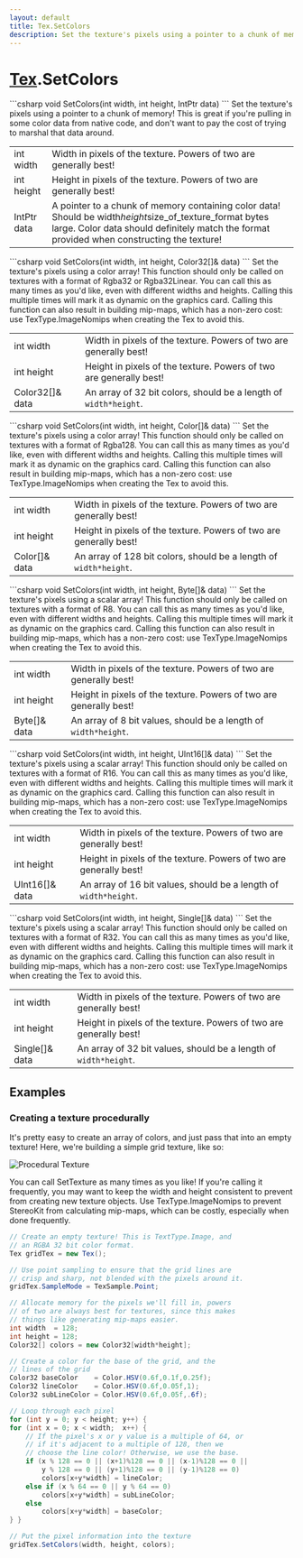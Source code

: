 ```yaml
---
layout: default
title: Tex.SetColors
description: Set the texture's pixels using a pointer to a chunk of memory! This is great if you're pulling in some color data from native code, and don't want to pay the cost of trying to marshal that data around.
---
```

# [Tex]({{site.url}}/Pages/StereoKit/Tex.html).SetColors

<div class='signature' markdown='1'>
```csharp
void SetColors(int width, int height, IntPtr data)
```
Set the texture's pixels using a pointer to a chunk of
memory! This is great if you're pulling in some color data from
native code, and don't want to pay the cost of trying to marshal
that data around.
</div>

|  |  |
|--|--|
|int width|Width in pixels of the texture. Powers of two             are generally best!|
|int height|Height in pixels of the texture. Powers of             two are generally best!|
|IntPtr data|A pointer to a chunk of memory containing color             data! Should be  width*height*size_of_texture_format bytes large.             Color data should definitely match the format provided when              constructing the texture!|

<div class='signature' markdown='1'>
```csharp
void SetColors(int width, int height, Color32[]& data)
```
Set the texture's pixels using a color array! This
function should only be called on textures with a format of
Rgba32 or Rgba32Linear. You can call this as many times as you'd
like, even with different widths and heights. Calling this
multiple times will mark it as dynamic on the graphics card.
Calling this function can also result in building mip-maps, which
has a non-zero cost: use TexType.ImageNomips when creating the
Tex to avoid this.
</div>

|  |  |
|--|--|
|int width|Width in pixels of the texture. Powers of two             are generally best!|
|int height|Height in pixels of the texture. Powers of             two are generally best!|
|Color32[]& data|An array of 32 bit colors, should be a length             of `width*height`.|

<div class='signature' markdown='1'>
```csharp
void SetColors(int width, int height, Color[]& data)
```
Set the texture's pixels using a color array! This
function should only be called on textures with a format of Rgba128.
You can call this as many times as you'd like, even with different
widths and heights. Calling this multiple times will mark it as
dynamic on the graphics card. Calling this function can also
result in building mip-maps, which has a non-zero cost: use
TexType.ImageNomips when creating the Tex to avoid this.
</div>

|  |  |
|--|--|
|int width|Width in pixels of the texture. Powers of two             are generally best!|
|int height|Height in pixels of the texture. Powers of             two are generally best!|
|Color[]& data|An array of 128 bit colors, should be a length             of `width*height`.|

<div class='signature' markdown='1'>
```csharp
void SetColors(int width, int height, Byte[]& data)
```
Set the texture's pixels using a scalar array! This
function should only be called on textures with a format of R8.
You can call this as many times as you'd like, even with different
widths and heights. Calling this multiple times will mark it as
dynamic on the graphics card. Calling this function can also
result in building mip-maps, which has a non-zero cost: use
TexType.ImageNomips when creating the Tex to avoid this.
</div>

|  |  |
|--|--|
|int width|Width in pixels of the texture. Powers of two             are generally best!|
|int height|Height in pixels of the texture. Powers of             two are generally best!|
|Byte[]& data|An array of 8 bit values, should be a length             of `width*height`.|

<div class='signature' markdown='1'>
```csharp
void SetColors(int width, int height, UInt16[]& data)
```
Set the texture's pixels using a scalar array! This
function should only be called on textures with a format of R16.
You can call this as many times as you'd like, even with different
widths and heights. Calling this multiple times will mark it as
dynamic on the graphics card. Calling this function can also
result in building mip-maps, which has a non-zero cost: use
TexType.ImageNomips when creating the Tex to avoid this.
</div>

|  |  |
|--|--|
|int width|Width in pixels of the texture. Powers of two             are generally best!|
|int height|Height in pixels of the texture. Powers of             two are generally best!|
|UInt16[]& data|An array of 16 bit values, should be a length             of `width*height`.|

<div class='signature' markdown='1'>
```csharp
void SetColors(int width, int height, Single[]& data)
```
Set the texture's pixels using a scalar array! This
function should only be called on textures with a format of R32.
You can call this as many times as you'd like, even with different
widths and heights. Calling this multiple times will mark it as
dynamic on the graphics card. Calling this function can also
result in building mip-maps, which has a non-zero cost: use
TexType.ImageNomips when creating the Tex to avoid this.
</div>

|  |  |
|--|--|
|int width|Width in pixels of the texture. Powers of two             are generally best!|
|int height|Height in pixels of the texture. Powers of             two are generally best!|
|Single[]& data|An array of 32 bit values, should be a length             of `width*height`.|





## Examples

### Creating a texture procedurally
It's pretty easy to create an array of colors, and
just pass that into an empty texture! Here, we're
building a simple grid texture, like so:

![Procedural Texture]({{site.url}}/img/screenshots/ProceduralTexture.jpg)

You can call SetTexture as many times as you like! If
you're calling it frequently, you may want to keep
the width and height consistent to prevent from creating
new texture objects. Use TexType.ImageNomips to prevent
StereoKit from calculating mip-maps, which can be costly,
especially when done frequently.
```csharp
// Create an empty texture! This is TextType.Image, and 
// an RGBA 32 bit color format.
Tex gridTex = new Tex();

// Use point sampling to ensure that the grid lines are
// crisp and sharp, not blended with the pixels around it.
gridTex.SampleMode = TexSample.Point;

// Allocate memory for the pixels we'll fill in, powers
// of two are always best for textures, since this makes
// things like generating mip-maps easier.
int width  = 128;
int height = 128;
Color32[] colors = new Color32[width*height];

// Create a color for the base of the grid, and the
// lines of the grid
Color32 baseColor    = Color.HSV(0.6f,0.1f,0.25f);
Color32 lineColor    = Color.HSV(0.6f,0.05f,1);
Color32 subLineColor = Color.HSV(0.6f,0.05f,.6f);

// Loop through each pixel
for (int y = 0; y < height; y++) {
for (int x = 0; x < width;  x++) {
	// If the pixel's x or y value is a multiple of 64, or 
	// if it's adjacent to a multiple of 128, then we 
	// choose the line color! Otherwise, we use the base.
	if (x % 128 == 0 || (x+1)%128 == 0 || (x-1)%128 == 0 ||
		y % 128 == 0 || (y+1)%128 == 0 || (y-1)%128 == 0)
		colors[x+y*width] = lineColor;
	else if (x % 64 == 0 || y % 64 == 0)
		colors[x+y*width] = subLineColor;
	else
		colors[x+y*width] = baseColor;
} }

// Put the pixel information into the texture
gridTex.SetColors(width, height, colors);
```

